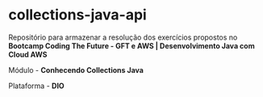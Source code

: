 # collections-java-api

Repositório para armazenar a resolução dos exercícios propostos no <strong>Bootcamp Coding The Future - GFT e AWS | Desenvolvimento Java com Cloud AWS</strong>

Módulo - <strong>Conhecendo Collections Java</strong>

Plataforma - <strong>DIO</strong>
